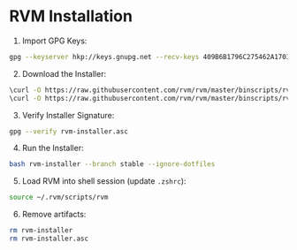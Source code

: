 RVM Installation
================

1. Import GPG Keys:

```sh
gpg --keyserver hkp://keys.gnupg.net --recv-keys 409B6B1796C275462A1703113804BB82D39DC0E3 7D2BAF1CF37B13E2069D6956105BD0E739499BDB
```

2. Download the Installer:

```sh
\curl -O https://raw.githubusercontent.com/rvm/rvm/master/binscripts/rvm-installer
\curl -O https://raw.githubusercontent.com/rvm/rvm/master/binscripts/rvm-installer.asc
```

3. Verify Installer Signature:

```sh
gpg --verify rvm-installer.asc
```

4. Run the Installer:

```sh
bash rvm-installer --branch stable --ignore-dotfiles
```

5. Load RVM into shell session (update `.zshrc`):

```sh
source ~/.rvm/scripts/rvm
```

6. Remove artifacts:

```sh
rm rvm-installer
rm rvm-installer.asc
```

